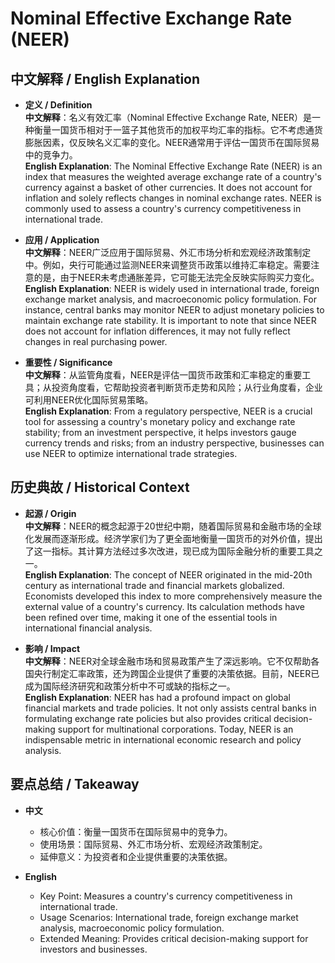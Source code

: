 # Nominal Effective Exchange Rate (NEER)

## 中文解释 / English Explanation

* **定义 / Definition**  
  **中文解释**：名义有效汇率（Nominal Effective Exchange Rate, NEER）是一种衡量一国货币相对于一篮子其他货币的加权平均汇率的指标。它不考虑通货膨胀因素，仅反映名义汇率的变化。NEER通常用于评估一国货币在国际贸易中的竞争力。  
  **English Explanation**: The Nominal Effective Exchange Rate (NEER) is an index that measures the weighted average exchange rate of a country's currency against a basket of other currencies. It does not account for inflation and solely reflects changes in nominal exchange rates. NEER is commonly used to assess a country's currency competitiveness in international trade.

* **应用 / Application**  
  **中文解释**：NEER广泛应用于国际贸易、外汇市场分析和宏观经济政策制定中。例如，央行可能通过监测NEER来调整货币政策以维持汇率稳定。需要注意的是，由于NEER未考虑通胀差异，它可能无法完全反映实际购买力变化。  
  **English Explanation**: NEER is widely used in international trade, foreign exchange market analysis, and macroeconomic policy formulation. For instance, central banks may monitor NEER to adjust monetary policies to maintain exchange rate stability. It is important to note that since NEER does not account for inflation differences, it may not fully reflect changes in real purchasing power.

* **重要性 / Significance**  
  **中文解释**：从监管角度看，NEER是评估一国货币政策和汇率稳定的重要工具；从投资角度看，它帮助投资者判断货币走势和风险；从行业角度看，企业可利用NEER优化国际贸易策略。  
  **English Explanation**: From a regulatory perspective, NEER is a crucial tool for assessing a country's monetary policy and exchange rate stability; from an investment perspective, it helps investors gauge currency trends and risks; from an industry perspective, businesses can use NEER to optimize international trade strategies.

## 历史典故 / Historical Context

* **起源 / Origin**  
  **中文解释**：NEER的概念起源于20世纪中期，随着国际贸易和金融市场的全球化发展而逐渐形成。经济学家们为了更全面地衡量一国货币的对外价值，提出了这一指标。其计算方法经过多次改进，现已成为国际金融分析的重要工具之一。  
  **English Explanation**: The concept of NEER originated in the mid-20th century as international trade and financial markets globalized. Economists developed this index to more comprehensively measure the external value of a country's currency. Its calculation methods have been refined over time, making it one of the essential tools in international financial analysis.

* **影响 / Impact**  
  **中文解释**：NEER对全球金融市场和贸易政策产生了深远影响。它不仅帮助各国央行制定汇率政策，还为跨国企业提供了重要的决策依据。目前，NEER已成为国际经济研究和政策分析中不可或缺的指标之一。  
  **English Explanation**: NEER has had a profound impact on global financial markets and trade policies. It not only assists central banks in formulating exchange rate policies but also provides critical decision-making support for multinational corporations. Today, NEER is an indispensable metric in international economic research and policy analysis.

## 要点总结 / Takeaway

* **中文**  
  - 核心价值：衡量一国货币在国际贸易中的竞争力。
  - 使用场景：国际贸易、外汇市场分析、宏观经济政策制定。
  - 延伸意义：为投资者和企业提供重要的决策依据。

* **English**  
  - Key Point: Measures a country's currency competitiveness in international trade.
  - Usage Scenarios: International trade, foreign exchange market analysis, macroeconomic policy formulation.
  - Extended Meaning: Provides critical decision-making support for investors and businesses.